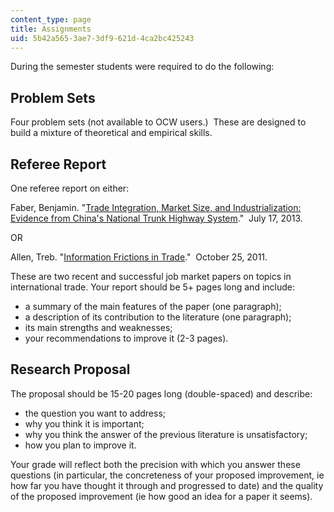 ```yaml
---
content_type: page
title: Assignments
uid: 5b42a565-3ae7-3df9-621d-4ca2bc425243
---
```


During the semester students were required to do the following:

Problem Sets
------------

Four problem sets (not available to OCW users.)  These are designed to build a mixture of theoretical and empirical skills.

Referee Report
--------------

One referee report on either:

Faber, Benjamin. "[Trade Integration, Market Size, and Industrialization: Evidence from China's National Trunk Highway System](http://cep.lse.ac.uk/pubs/download/dp1244.pdf)."  July 17, 2013. 

OR

Allen, Treb. "[Information Frictions in Trade](https://ideas.repec.org/a/wly/emetrp/v82y2014ip2041-2083.html)."  October 25, 2011.   

These are two recent and successful job market papers on topics in international trade. Your report should be 5+ pages long and include:

*   a summary of the main features of the paper (one paragraph);
*   a description of its contribution to the literature (one paragraph);
*   its main strengths and weaknesses;
*   your recommendations to improve it (2-3 pages).

Research Proposal
-----------------

The proposal should be 15-20 pages long (double-spaced) and describe:

*   the question you want to address;
*   why you think it is important;
*   why you think the answer of the previous literature is unsatisfactory;
*   how you plan to improve it.

Your grade will reflect both the precision with which you answer these questions (in particular, the concreteness of your proposed improvement, ie how far you have thought it through and progressed to date) and the quality of the proposed improvement (ie how good an idea for a paper it seems).